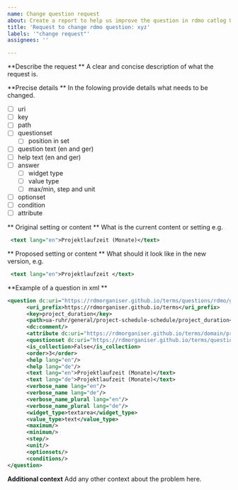```yaml
---
name: Change question request
about: Create a report to help us improve the question in rdmo catlog UA Ruhr 
title: 'Request to change rdmo question: xyz'
labels: '"change request"'
assignees: ''

---
```


**Describe the request **
A clear and concise description of what the request is.


**Precise details **
In the folowing provide details what needs to be changed.  
- [ ] uri
- [ ] key
- [ ] path
- [ ] questionset
  - [ ] position in set
- [ ] question text (en and ger)
- [ ] help text (en and ger)
- [ ] answer
  - [ ] widget type
  - [ ] value type
  - [ ] max/min, step and unit
- [ ] optionset
- [ ] condition
- [ ] attribute

** Original setting or content ** 
What is the current content or setting e.g. 

```xml
 <text lang="en">Projektlaufzeit (Monate)</text>
```

** Proposed setting or content ** 
What should it look like in the new version, e.g. 
```xml
 <text lang="en">Projektlaufzeit </text>
```   

**Example of a question in xml **
```xml
<question dc:uri="https://rdmorganiser.github.io/terms/questions/rdmo/general/project-schedule-schedule/project_duration">
	  <uri_prefix>https://rdmorganiser.github.io/terms</uri_prefix>
	  <key>project_duration</key>
	  <path>ua-ruhr/general/project-schedule-schedule/project_duration</path>
	  <dc:comment/>
	  <attribute dc:uri="https://rdmorganiser.github.io/terms/domain/project/schedule/project_duration"/>
	  <questionset dc:uri="https://rdmorganiser.github.io/terms/questions/rdmo/general/project-schedule-schedule"/>
	  <is_collection>False</is_collection>
	  <order>3</order>
	  <help lang="en"/>
	  <help lang="de"/>
	  <text lang="en">Projektlaufzeit (Monate)</text>
	  <text lang="de">Projektlaufzeit (Monate)</text>
	  <verbose_name lang="en"/>
	  <verbose_name lang="de"/>
	  <verbose_name_plural lang="en"/>
	  <verbose_name_plural lang="de"/>
	  <widget_type>textarea</widget_type>
	  <value_type>text</value_type>
	  <maximum/>
	  <minimum/>
	  <step/>
	  <unit/>
	  <optionsets/>
	  <conditions/>
</question>
```


**Additional context**
Add any other context about the problem here.
